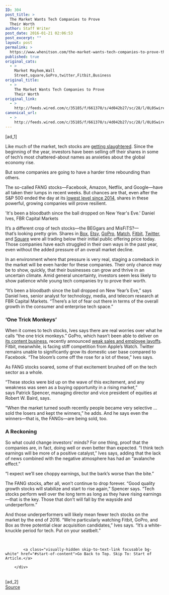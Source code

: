 ```yaml
---
ID: 304
post_title: >
  The Market Wants Tech Companies to Prove
  Their Worth
author: Staff Writer
post_date: 2016-01-21 02:06:53
post_excerpt: ""
layout: post
permalink: >
  https://www.whenitson.com/the-market-wants-tech-companies-to-prove-their-worth/
published: true
original_cats:
  - >
    Market Mayhem,Wall
    Street,square,GoPro,twitter,Fitbit,Business
original_title:
  - >
    The Market Wants Tech Companies to Prove
    Their Worth
original_link:
  - >
    http://feeds.wired.com/c/35185/f/661370/s/4d042b27/sc/28/l/0L0Swired0N0C20A160C0A10Cthe0Emarket0Ewants0Etech0Ecompanies0Eto0Eprove0Etheir0Eworth0C/story01.htm
canonical_url:
  - >
    http://feeds.wired.com/c/35185/f/661370/s/4d042b27/sc/28/l/0L0Swired0N0C20A160C0A10Cthe0Emarket0Ewants0Etech0Ecompanies0Eto0Eprove0Etheir0Eworth0C/story01.htm
---
```

 [ad_1]
<br><div id=""><p>Like much of the market, tech stocks are <a href="http://money.cnn.com/data/markets/nasdaq/" target="_blank">getting slaughtered</a>. Since the beginning of the year, investors have been selling off their shares in some of tech’s most chattered-about names as anxieties about the global economy rise.</p>
<p>But some companies are going to have a harder time rebounding than others.</p>
<p>The so-called FANG stocks—Facebook, Amazon, Netflix, and Google—have all taken their lumps in recent weeks. But chances are that, even after the S&amp;P 500 ended the day at its <a href="http://www.cnbc.com/2016/01/20/us-markets.html" target="_blank">lowest level since 2014</a>, shares in these powerful, growing companies will prove resilient.</p>
<p data-js="fader" class="pullquote carve fader">
	'It's been a bloodbath since the ball dropped on New Year's Eve.'	<span class="attribution">Daniel Ives, FBR Capital Markets</span>
</p>

<p>It’s a different crop of tech stocks—the BEGgars and MisFiTS?—that’s looking pretty grim. Shares in <a href="https://www.google.com/webhp?sourceid=chrome-instant&amp;ion=1&amp;espv=2&amp;ie=UTF-8#q=box+stock" target="_blank">Box</a>, <a href="https://www.google.com/webhp?sourceid=chrome-instant&amp;ion=1&amp;espv=2&amp;ie=UTF-8#q=etsy+stock" target="_blank">Etsy</a>, <a href="https://www.google.com/webhp?sourceid=chrome-instant&amp;ion=1&amp;espv=2&amp;ie=UTF-8#q=gopro+stock" target="_blank">GoPro</a>, <a href="https://www.google.com/webhp?sourceid=chrome-instant&amp;ion=1&amp;espv=2&amp;ie=UTF-8#q=match+stock" target="_blank">Match</a>, <a href="https://www.google.com/webhp?sourceid=chrome-instant&amp;ion=1&amp;espv=2&amp;ie=UTF-8#q=fitbit+stock" target="_blank">Fitbit</a>, <a href="https://www.google.com/webhp?sourceid=chrome-instant&amp;ion=1&amp;espv=2&amp;ie=UTF-8#q=twitter+stock" target="_blank">Twitter</a>, and <a href="https://www.google.com/webhp?sourceid=chrome-instant&amp;ion=1&amp;espv=2&amp;ie=UTF-8#q=square+stock" target="_blank">Square</a> were all trading below their initial public offering price today. Those companies have each struggled in their own ways in the past year, even without the added pressure of an overall market decline.</p>
<p>In an environment where that pressure is very real, staging a comeback in the market will be even harder for these companies. Their only chance may be to show, quickly, that their businesses can grow and thrive in an uncertain climate. Amid general uncertainty, investors seem less likely to show patience while young tech companies try to prove their worth.</p>
<p>“It’s been a bloodbath since the ball dropped on New Year’s Eve,” says Daniel Ives, senior analyst for technology, media, and telecom research at FBR Capital Markets. “There’s a lot of fear out there in terms of the overall growth in the consumer and enterprise tech space.”</p>
<h3>‘One Trick Monkeys’</h3>
<p>When it comes to tech stocks, Ives says there are real worries over what he calls “the one trick monkeys.” <span>GoPro, which hasn’t been able to deliver on <a href="http://variety.com/2014/digital/news/gopro-sees-future-as-content-company-1201172433/" target="_blank">its content business</a>, recently announced <a href="http://fortune.com/2016/01/13/gopro-layoffs-weak-sales/" target="_blank">weak sales and employee layoffs</a>. Fitbit, meanwhile, is facing stiff competition from Apple’s Watch. Twitter remains unable to significantly grow its domestic user base compared to Facebook. “The bloom’s come off the rose for a lot of these,” Ives says.</span></p>
<p>As FANG stocks soared, some of that excitement brushed off on the tech sector as a whole.</p>
<p>“<span class="s1">These stocks were bid up on the wave of this excitement, and any weakness was seen as a buying opportunity in a rising market,” says <span>Patrick Spencer, managing director and vice president of equities at Robert W. Baird, says.</span></span></p>
<p><span class="s1"><span> </span></span><span class="s1">“When the market turned south recently people became very selective … sold the losers and kept the winners,” he adds. And he says even the winners—that is, the FANGs—are being sold, too.</span></p>
<h3>A Reckoning</h3>
<p>So what could change investors’ minds? For one thing, proof that the companies are, in fact, doing well or even better than expected. “I think tech earnings will be more of a positive catalyst,” Ives says, adding that the lack of news combined with the negative atmosphere has had an “avalanche effect.”</p>
<p>“I expect we’ll see choppy earnings, but the bark’s worse than the bite.”</p>
<p>The FANG stocks, after all, won’t continue to drop forever. “Good quality growth stocks will stabilize and start to rise again,” Spencer says. “Tech stocks perform well over the long term as long as they have rising earnings—that is the key. Those that don’t will fall by the wayside and underperform.”</p>
<p>And those underperformers will likely mean fewer tech stocks on the market by the end of 2016. “We’re particularly watching Fitbit, GoPro, and Box as three potential clear acquisition candidates,” Ives says. “It’s a white-knuckle period for tech. Put on your seatbelt.”</p>
<p> </p>

			<a class="visually-hidden skip-to-text-link focusable bg-white" href="#start-of-content">Go Back to Top. Skip To: Start of Article.</a>

		</div>
<br>[ad_2]
<br><a href="http://feeds.wired.com/c/35185/f/661370/s/4d042b27/sc/28/l/0L0Swired0N0C20A160C0A10Cthe0Emarket0Ewants0Etech0Ecompanies0Eto0Eprove0Etheir0Eworth0C/story01.htm">Source </a>